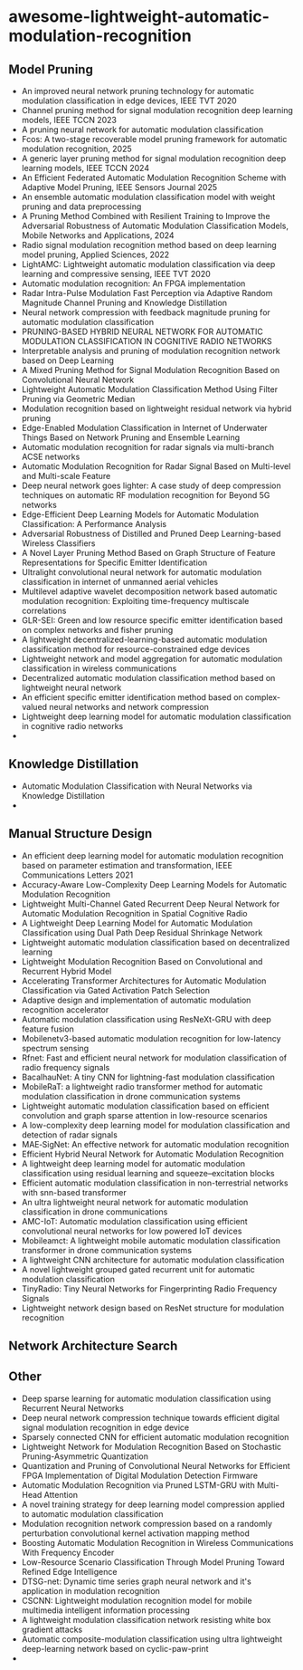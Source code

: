 # awesome-lightweight-automatic-modulation-recognition

## Model Pruning
- An improved neural network pruning technology for automatic modulation classification in edge devices, IEEE TVT 2020
- Channel pruning method for signal modulation recognition deep learning models, IEEE TCCN 2023
- A pruning neural network for automatic modulation classification
- Fcos: A two-stage recoverable model pruning framework for automatic modulation recognition, 2025
- A generic layer pruning method for signal modulation recognition deep learning models, IEEE TCCN 2024
- An Efficient Federated Automatic Modulation Recognition Scheme with Adaptive Model Pruning, IEEE Sensors Journal 2025
- An ensemble automatic modulation classification model with weight pruning and data preprocessing
- A Pruning Method Combined with Resilient Training to Improve the Adversarial Robustness of Automatic Modulation Classification Models, Mobile Networks and Applications, 2024
- Radio signal modulation recognition method based on deep learning model pruning, Applied Sciences, 2022
- LightAMC: Lightweight automatic modulation classification via deep learning and compressive sensing, IEEE TVT 2020
- Automatic modulation recognition: An FPGA implementation
- Radar Intra-Pulse Modulation Fast Perception via Adaptive Random Magnitude Channel Pruning and Knowledge Distillation
- Neural network compression with feedback magnitude pruning for automatic modulation classification
- PRUNING-BASED HYBRID NEURAL NETWORK FOR AUTOMATIC MODULATION CLASSIFICATION IN COGNITIVE RADIO NETWORKS
- Interpretable analysis and pruning of modulation recognition network based on Deep Learning
- A Mixed Pruning Method for Signal Modulation Recognition Based on Convolutional Neural Network
- Lightweight Automatic Modulation Classification Method Using Filter Pruning via Geometric Median
- Modulation recognition based on lightweight residual network via hybrid pruning
- Edge-Enabled Modulation Classification in Internet of Underwater Things Based on Network Pruning and Ensemble Learning
- Automatic modulation recognition for radar signals via multi-branch ACSE networks
- Automatic Modulation Recognition for Radar Signal Based on Multi-level and Multi-scale Feature
- Deep neural network goes lighter: A case study of deep compression techniques on automatic RF modulation recognition for Beyond 5G networks
- Edge-Efficient Deep Learning Models for Automatic Modulation Classification: A Performance Analysis
- Adversarial Robustness of Distilled and Pruned Deep Learning-based Wireless Classifiers
- A Novel Layer Pruning Method Based on Graph Structure of Feature Representations for Specific Emitter Identification
- Ultralight convolutional neural network for automatic modulation classification in internet of unmanned aerial vehicles
- Multilevel adaptive wavelet decomposition network based automatic modulation recognition: Exploiting time-frequency multiscale correlations
- GLR-SEI: Green and low resource specific emitter identification based on complex networks and fisher pruning
- A lightweight decentralized-learning-based automatic modulation classification method for resource-constrained edge devices
- Lightweight network and model aggregation for automatic modulation classification in wireless communications
- Decentralized automatic modulation classification method based on lightweight neural network
- An efficient specific emitter identification method based on complex-valued neural networks and network compression
- Lightweight deep learning model for automatic modulation classification in cognitive radio networks
- 

## Knowledge Distillation
- Automatic Modulation Classification with Neural Networks via Knowledge Distillation
- 

## Manual Structure Design
- An efficient deep learning model for automatic modulation recognition based on parameter estimation and transformation, IEEE Communications Letters 2021
- Accuracy-Aware Low-Complexity Deep Learning Models for Automatic Modulation Recognition
- Lightweight Multi-Channel Gated Recurrent Deep Neural Network for Automatic Modulation Recognition in Spatial Cognitive Radio
- A Lightweight Deep Learning Model for Automatic Modulation Classification using Dual Path Deep Residual Shrinkage Network
- Lightweight automatic modulation classification based on decentralized learning
- Lightweight Modulation Recognition Based on Convolutional and Recurrent Hybrid Model
- Accelerating Transformer Architectures for Automatic Modulation Classification via Gated Activation Patch Selection
- Adaptive design and implementation of automatic modulation recognition accelerator
- Automatic modulation classification using ResNeXt-GRU with deep feature fusion
- Mobilenetv3-based automatic modulation recognition for low-latency spectrum sensing
- Rfnet: Fast and efficient neural network for modulation classification of radio frequency signals
- BacalhauNet: A tiny CNN for lightning-fast modulation classification
- MobileRaT: a lightweight radio transformer method for automatic modulation classification in drone communication systems
- Lightweight automatic modulation classification based on efficient convolution and graph sparse attention in low-resource scenarios
- A low-complexity deep learning model for modulation classification and detection of radar signals
- MAE‐SigNet: An effective network for automatic modulation recognition
- Efficient Hybrid Neural Network for Automatic Modulation Recognition
- A lightweight deep learning model for automatic modulation classification using residual learning and squeeze–excitation blocks
- Efficient automatic modulation classification in non-terrestrial networks with snn-based transformer
- An ultra lightweight neural network for automatic modulation classification in drone communications
- AMC-IoT: Automatic modulation classification using efficient convolutional neural networks for low powered IoT devices
- Mobileamct: A lightweight mobile automatic modulation classification transformer in drone communication systems
- A lightweight CNN architecture for automatic modulation classification
- A novel lightweight grouped gated recurrent unit for automatic modulation classification
- TinyRadio: Tiny Neural Networks for Fingerprinting Radio Frequency Signals
- Lightweight network design based on ResNet structure for modulation recognition


## Network Architecture Search

## Other
- Deep sparse learning for automatic modulation classification using Recurrent Neural Networks
- Deep neural network compression technique towards efficient digital signal modulation recognition in edge device
- Sparsely connected CNN for efficient automatic modulation recognition
- Lightweight Network for Modulation Recognition Based on Stochastic Pruning-Asymmetric Quantization
- Quantization and Pruning of Convolutional Neural Networks for Efficient FPGA Implementation of Digital Modulation Detection Firmware
- Automatic Modulation Recognition via Pruned LSTM-GRU with Multi-Head Attention
- A novel training strategy for deep learning model compression applied to automatic modulation classification
- Modulation recognition network compression based on a randomly perturbation convolutional kernel activation mapping method
- Boosting Automatic Modulation Recognition in Wireless Communications With Frequency Encoder
- Low-Resource Scenario Classification Through Model Pruning Toward Refined Edge Intelligence
- DTSG-net: Dynamic time series graph neural network and it's application in modulation recognition
- CSCNN: Lightweight modulation recognition model for mobile multimedia intelligent information processing
- A lightweight modulation classification network resisting white box gradient attacks
- Automatic composite-modulation classification using ultra lightweight deep-learning network based on cyclic-paw-print
- 
